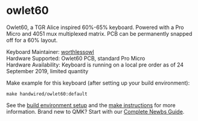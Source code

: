 # owlet60

Owlet60, a TGR Alice inspired 60%-65% keyboard. Powered with a Pro Micro and 4051 mux multiplexed matrix. PCB can be permanently snapped off for a 60% layout.

Keyboard Maintainer: [worthlessowl](https://github.com/worthlessowl)  
Hardware Supported: Owlet60 PCB, standard Pro Micro  
Hardware Availability: Keyboard is running on a local pre order as of 24 September 2019, limited quantity

Make example for this keyboard (after setting up your build environment):

    make handwired/owlet60:default

See the [build environment setup](https://docs.qmk.fm/#/getting_started_build_tools) and the [make instructions](https://docs.qmk.fm/#/getting_started_make_guide) for more information. Brand new to QMK? Start with our [Complete Newbs Guide](https://docs.qmk.fm/#/newbs).
